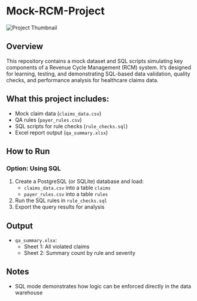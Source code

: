 # Mock-RCM-Project

![Project Thumbnail](https://revcosolutions.com/wp-content/webp-express/webp-images/doc-root/wp-content/uploads/2024/03/revco-Leveraging-Data-for-Revenue-Cycle-Optimization.jpg.webp)

## Overview
This repository contains a mock dataset and SQL scripts simulating key components of a Revenue Cycle Management (RCM) system. It’s designed for learning, testing, and demonstrating SQL-based data validation, quality checks, and performance analysis for healthcare claims data.

## What this project includes:
- Mock claim data (`claims_data.csv`)
- QA rules (`payer_rules.csv`)
- SQL scripts for rule checks (`rule_checks.sql`)
- Excel report output (`qa_summary.xlsx`)

## How to Run

### Option: Using SQL
1. Create a PostgreSQL (or SQLite) database and load:
   - `claims_data.csv` into a table `claims`
   - `payer_rules.csv` into a table `rules` 
2. Run the SQL rules in `rule_checks.sql`
3. Export the query results for analysis

## Output
- `qa_summary.xlsx`:
  - Sheet 1: All violated claims
  - Sheet 2: Summary count by rule and severity

## Notes
- SQL mode demonstrates how logic can be enforced directly in the data warehouse

